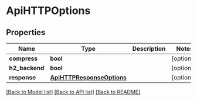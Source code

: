 # ApiHTTPOptions

## Properties
Name | Type | Description | Notes
------------ | ------------- | ------------- | -------------
**compress** | **bool** |  | [optional] 
**h2_backend** | **bool** |  | [optional] 
**response** | [**ApiHTTPResponseOptions**](ApiHTTPResponseOptions.md) |  | [optional] 

[[Back to Model list]](../README.md#documentation-for-models) [[Back to API list]](../README.md#documentation-for-api-endpoints) [[Back to README]](../README.md)


